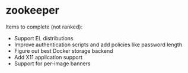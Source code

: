 zookeeper
=========

Items to complete (not ranked):

* Support EL distributions
* Improve authentication scripts and add policies like password length
* Figure out best Docker storage backend
* Add X11 application support
* Support for per-image banners
